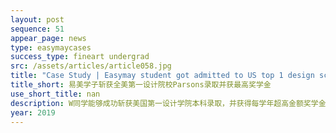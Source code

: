 ```yaml
---
layout: post
sequence: 51
appear_page: news
type: easymaycases
success_type: fineart undergrad
src: /assets/articles/article058.jpg
title: "Case Study | Easymay student got admitted to US top 1 design school Parsons with highest scholarship"
title_short: 易美学子斩获全美第一设计院校Parsons录取并获最高奖学金
use_short_title: nan
description: W同学能够成功斩获美国第一设计学院本科录取，并获得每学年超高金额奖学金，源于对Parsons院校和热门专业的精准定位和深度剖析，针对性地纵向发展个人艺术方向，其次结合目标院校录取标准，例如个性与品格，课外活动，基础作品集和挑战性作品集的审判标准。结合W同学的艺术方向，易美艺术导师对W同学进行系统化观念设计、理性思考、创作灵感与创作手法一系列的作品集辅导，在迎合目标院校审判标砖的前提下，极大程度发挥了个人艺术特色与独特艺术思维，从而冲破重重难关，获得心仪院校录取。
year: 2019
---
```


